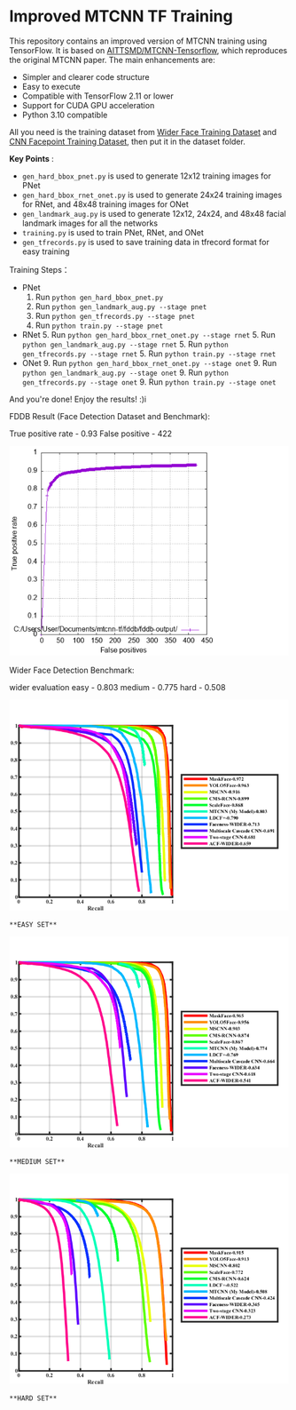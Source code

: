 # Improved MTCNN TF Training

This repository contains an improved version of MTCNN training using TensorFlow. It is based on [AITTSMD/MTCNN-Tensorflow](https://edgeservices.bing.com/edgesvc/%5E1%5E), which reproduces the original MTCNN paper. The main enhancements are:

* Simpler and clearer code structure
* Easy to execute
* Compatible with TensorFlow 2.11 or lower
* Support for CUDA GPU acceleration
* Python 3.10 compatible

All you need is the training dataset from [Wider Face Training Dataset](http://shuoyang1213.me/WIDERFACE/ "Face") and [CNN Facepoint Training Dataset](http://mmlab.ie.cuhk.edu.hk/archive/CNN_FacePoint.htm "Landmarks"), then put it in the dataset folder.

 **Key Points** :

* `gen_hard_bbox_pnet.py` is used to generate 12x12 training images for PNet
* `gen_hard_bbox_rnet_onet.py` is used to generate 24x24 training images for RNet, and 48x48 training images for ONet
* `gen_landmark_aug.py` is used to generate 12x12, 24x24, and 48x48 facial landmark images for all the networks
* `training.py` is used to train PNet, RNet, and ONet
* `gen_tfrecords.py` is used to save training data in tfrecord format for easy training

Training Steps：

* PNet
  1. Run `python gen_hard_bbox_pnet.py`
  2. Run `python gen_landmark_aug.py --stage pnet`
  3. Run `python gen_tfrecords.py --stage pnet`
  4. Run `python train.py --stage pnet`
* RNet
  5. Run `python gen_hard_bbox_rnet_onet.py --stage rnet`
  5. Run `python gen_landmark_aug.py --stage rnet`
  5. Run `python gen_tfrecords.py --stage rnet`
  5. Run `python train.py --stage rnet`
* ONet
  9. Run `python gen_hard_bbox_rnet_onet.py --stage onet`
  9. Run `python gen_landmark_aug.py --stage onet`
  9. Run `python gen_tfrecords.py --stage onet`
  9. Run `python train.py --stage onet`

And you're done! Enjoy the results! :)i


FDDB Result (Face Detection Dataset and Benchmark):

True positive rate - 0.93
False positive - 422

![1701146044531](image/README/1701146044531.png)


Wider Face Detection Benchmark:

wider evaluation
easy - 0.803
medium - 0.775
hard - 0.508

![1701146114831](image/README/1701146114831.png)

    **EASY SET**

![1701146190521](image/README/1701146190521.png)

    **MEDIUM SET**

![1701146216546](image/README/1701146216546.png)

    **HARD SET**
